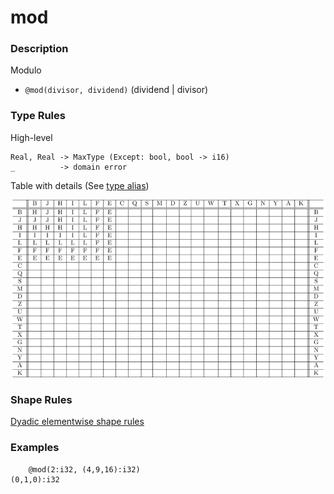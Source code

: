 # mod

### Description

Modulo

- `@mod(divisor, dividend)`  (dividend | divisor)

### Type Rules

High-level

```no-highlight
Real, Real -> MaxType (Except: bool, bool -> i16)
_          -> domain error
```

Table with details (See [type alias](../../../horseir/#types))

![mod](../types/mod.png)

### Shape Rules

[Dyadic elementwise shape rules](../../../horseir/#dyadic-elementwise)

### Examples

```no-highlight
    @mod(2:i32, (4,9,16):i32)
(0,1,0):i32
```
